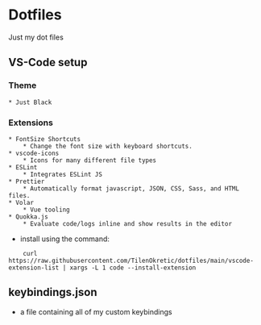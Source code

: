 # Dotfiles
Just my dot files


## VS-Code setup

### Theme
    * Just Black
### Extensions
    * FontSize Shortcuts 
        * Change the font size with keyboard shortcuts.
    * vscode-icons
        * Icons for many different file types
    * ESLint
        * Integrates ESLint JS
    * Prettier
        * Automatically format javascript, JSON, CSS, Sass, and HTML files.
    * Volar
        * Vue tooling
    * Quokka.js
        * Evaluate code/logs inline and show results in the editor






* install using the command: 
```
    curl https://raw.githubusercontent.com/TilenOkretic/dotfiles/main/vscode-extension-list | xargs -L 1 code --install-extension
```
## keybindings.json
* a file containing all of my custom keybindings

